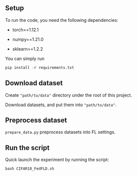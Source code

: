 ## Setup

To run the code, you need the following dependencies:

- torch==1.12.1

- numpy==1.21.0

- sklearn==1.2.2

You can simply run 

```python
pip install -r requirements.txt
```

## Download dataset

Create `"path/to/data"` directory under the root of this project.

Download datasets, and put them into `"path/to/data"`.

## Preprocess dataset

`prepare_data.py` preprocess datasets into FL settings.

## Run the script

Quick launch the experiment by running the script:

```
bash CIFAR10_FedFLD.sh
```